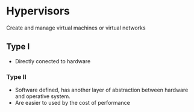 # Hypervisors

Create and manage virtual machines or virtual networks

## Type I

* Directly conected to hardware

### Type II

* Software defined, has another layer of abstraction between hardware and operative system.
* Are easier to used by the cost of performance

